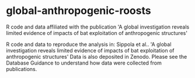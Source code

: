 # global-anthropogenic-roosts
R code and data affiliated with the publication 'A global investigation reveals limited evidence of impacts of bat exploitation of anthropogenic structures'

R code and data to reproduce the analysis in:
Sippola et al.. 'A global investigation reveals limited evidence of impacts of bat exploitation of anthropogenic structures'
Data is also deposited in Zenodo.
Please see the Database Guidance to understand how data were collected from publications. 
